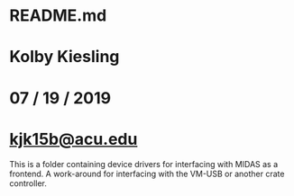# README.md
# Kolby Kiesling
# 07 / 19 / 2019
# kjk15b@acu.edu

This is a folder containing device drivers for interfacing with MIDAS as a frontend. A work-around for interfacing with the VM-USB or another crate controller.
